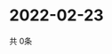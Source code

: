 # 2022-02-23
  共 0条

  <!-- BEGIN -->
  <!-- 最后更新时间Wed Feb 23 2022 23:05:57 GMT+0000 (Coordinated Universal Time) -->
  
  <!-- END -->
  
  